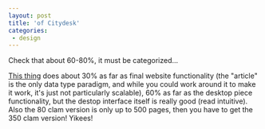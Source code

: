 ```yaml
---
layout: post
title: 'of Citydesk'
categories:
 - design
---
```


<P>Check that about 60-80%, it must be categorized...</P>
<P><A href="http://www.fogcreek.com/CityDesk">This thing</A> does about 30% as far as final website functionality (the "article" is the only data type paradigm, and while you could work around it to make it work, it's just not particularly scalable), 60% as far as the desktop piece functionality, but the destop interface itself is really good (read intuitive). Also the 80 clam version is only up to 500 pages, then you have to get the 350 clam version! Yikees!</P>

